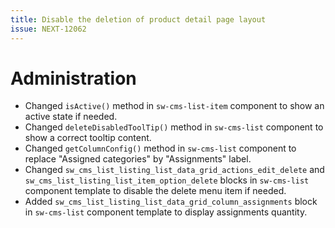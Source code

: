 ```yaml
---
title: Disable the deletion of product detail page layout
issue: NEXT-12062
---
```

# Administration
* Changed `isActive()` method in `sw-cms-list-item` component to show an active state if needed.
* Changed `deleteDisabledToolTip()` method in `sw-cms-list` component to show a correct tooltip content.
* Changed `getColumnConfig()` method in `sw-cms-list` component to replace "Assigned categories" by "Assignments" label.
* Changed `sw_cms_list_listing_list_data_grid_actions_edit_delete` and `sw_cms_list_listing_list_item_option_delete` blocks in `sw-cms-list` component template to disable the delete menu item if needed.
* Added `sw_cms_list_listing_list_data_grid_column_assignments` block in `sw-cms-list` component template to display assignments quantity. 
